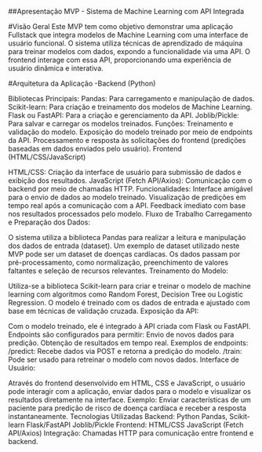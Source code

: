 ##Apresentação MVP - Sistema de Machine Learning com API Integrada

#Visão Geral
Este MVP tem como objetivo demonstrar uma aplicação Fullstack que integra modelos de Machine Learning com uma interface de usuário funcional. O sistema utiliza técnicas de aprendizado de máquina para treinar modelos com dados, expondo a funcionalidade via uma API. O frontend interage com essa API, proporcionando uma experiência de usuário dinâmica e interativa.

#Arquitetura da Aplicação
-Backend (Python)

Bibliotecas Principais:
Pandas: Para carregamento e manipulação de dados.
Scikit-learn: Para criação e treinamento dos modelos de Machine Learning.
Flask ou FastAPI: Para a criação e gerenciamento da API.
Joblib/Pickle: Para salvar e carregar os modelos treinados.
Funções:
Treinamento e validação do modelo.
Exposição do modelo treinado por meio de endpoints da API.
Processamento e resposta às solicitações do frontend (predições baseadas em dados enviados pelo usuário).
Frontend (HTML/CSS/JavaScript)

HTML/CSS: Criação da interface de usuário para submissão de dados e exibição dos resultados.
JavaScript (Fetch API/Axios): Comunicação com o backend por meio de chamadas HTTP.
Funcionalidades:
Interface amigável para o envio de dados ao modelo treinado.
Visualização de predições em tempo real após a comunicação com a API.
Feedback imediato com base nos resultados processados pelo modelo.
Fluxo de Trabalho
Carregamento e Preparação dos Dados:

O sistema utiliza a biblioteca Pandas para realizar a leitura e manipulação dos dados de entrada (dataset). Um exemplo de dataset utilizado neste MVP pode ser um dataset de doenças cardíacas.
Os dados passam por pré-processamento, como normalização, preenchimento de valores faltantes e seleção de recursos relevantes.
Treinamento do Modelo:

Utiliza-se a biblioteca Scikit-learn para criar e treinar o modelo de machine learning com algoritmos como Random Forest, Decision Tree ou Logistic Regression.
O modelo é treinado com os dados de entrada e ajustado com base em técnicas de validação cruzada.
Exposição da API:

Com o modelo treinado, ele é integrado à API criada com Flask ou FastAPI.
Endpoints são configurados para permitir:
Envio de novos dados para predição.
Obtenção de resultados em tempo real.
Exemplos de endpoints:
/predict: Recebe dados via POST e retorna a predição do modelo.
/train: Pode ser usado para retreinar o modelo com novos dados.
Interface de Usuário:

Através do frontend desenvolvido em HTML, CSS e JavaScript, o usuário pode interagir com a aplicação, enviar dados para o modelo e visualizar os resultados diretamente na interface.
Exemplo: Enviar características de um paciente para predição de risco de doença cardíaca e receber a resposta instantaneamente.
Tecnologias Utilizadas
Backend:
Python
Pandas, Scikit-learn
Flask/FastAPI
Joblib/Pickle
Frontend:
HTML/CSS
JavaScript (Fetch API/Axios)
Integração:
Chamadas HTTP para comunicação entre frontend e backend.
